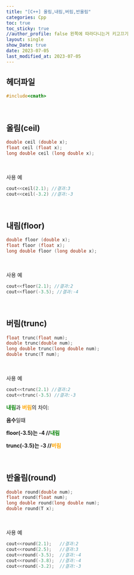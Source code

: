 ```yaml
---
title: "[C++] 올림,내림,버림,반올림"
categories: Cpp
toc: true
toc_sticky: true
//author_profile: false 왼쪽에 따라다니는거 키고끄기
layout: single
show_Date: true
date: 2023-07-05
last_modified_at: 2023-07-05
---
```


## 헤더파일

```c++
#include<cmath>
```

<br>



## 올림(ceil)

```c++
double ceil (double x);
float ceil (float x);
long double ceil (long double x);
```

<br>

사용 예

```c++
cout<<ceil(2.1); //결과:3
cout<<ceil(-3.2) //결과:-3
```

<br>



## 내림(floor)

```c++
double floor (double x);
float floor (float x);
long double floor (long double x);
```

<br>

사용 예

```c++
cout<<floor(2.1); //결과:2
cout<<floor(-3.5); //결과:-4
```

<br>



## 버림(trunc)

```c++
float trunc(float num);
double trunc(double num);
long double trunc(long double num);
double trunc(T num);
```

<br>

사용 예

```c++
cout<<trunc(2.1) //결과:2
cout<<trunc(-3.5) //결과:-3
```

<span style="color:green">**내림**</span>과 <span style="color:orange">**버림**</span>의 차이:

**음수**일떄

**floor(-3.5)는 -4  //**<span style="color:green">**내림**</span>

**trunc(-3.5)는 -3 //**<span style="color:orange">**버림**</span>

<br>



## 반올림(round)

```c++
double round(double num);
float round(float num);
long double round(long double num);
double round(T x);
```

<br>

사용 예

```c++
cout<<round(2.1);	//결과:2
cout<<round(2.5);	//결과:3
cout<<round(-3.5);	//결과:-4
cout<<round(-3.8);  //결과:-4
cout<<round(-3.2);  //결과:-3
```



